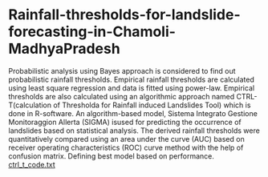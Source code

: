 # Rainfall-thresholds-for-landslide-forecasting-in-Chamoli-MadhyaPradesh
Probabilistic analysis using Bayes approach is considered to find out probabilistic rainfall thresholds.
Empirical rainfall thresholds are calculated using least square regression and data is fitted using power-law.
Empirical thresholds are also calculated using an algorithmic approach named CTRL-T(calculation of Thresholda for Rainfall induced Landslides Tool) which is done in R-software.
An algorithm-based model, Sistema Integrato Gestione Monitoraggion Allerta (SIGMA) isused for predicting the occurrence of landslides based on statistical analysis.
The derived rainfall thresholds were quantitatively compared using an area under the curve (AUC) based on receiver operating characteristics (ROC) curve method with the help of confusion matrix.
Defining best model based on performance.
[ctrl_t_code.txt](https://github.com/Anjali-Anju7/Rainfall-thresholds-for-landslide-forecasting-in-Chamoli-MadhyaPradesh/files/10220797/ctrl_t_code.txt)
